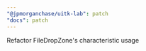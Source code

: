 ```yaml
---
"@jpmorganchase/uitk-lab": patch
"docs": patch
---
```


Refactor FileDropZone's characteristic usage
